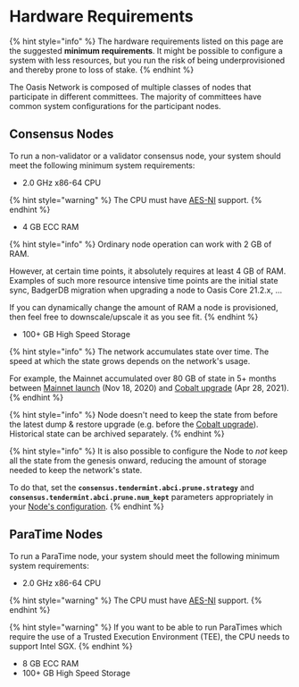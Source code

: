 # Hardware Requirements

{% hint style="info" %}
The hardware requirements listed on this page are the suggested **minimum requirements**. It might be possible to configure a system with less resources, but you run the risk of being underprovisioned and thereby prone to loss of stake.
{% endhint %}

The Oasis Network is composed of multiple classes of nodes that participate in different committees. The majority of committees have common system configurations for the participant nodes.

## Consensus Nodes <a id="suggested-minimum-configurations"></a>

To run a non-validator or a validator consensus node, your system should meet the following minimum system requirements:

* 2.0 GHz x86-64 CPU

{% hint style="warning" %}
The CPU must have [AES-NI](https://en.wikipedia.org/wiki/AES_instruction_set) support.
{% endhint %}

* 4 GB ECC RAM

{% hint style="info" %}
Ordinary node operation can work with 2 GB of RAM.

However, at certain time points, it absolutely requires at least 4 GB of RAM. Examples of such more resource intensive time points are the initial state sync, BadgerDB migration when upgrading a node to Oasis Core 21.2.x, ...

If you can dynamically change the amount of RAM a node is provisioned, then feel free to downscale/upscale it as you see fit.
{% endhint %}



* 100+ GB High Speed Storage

{% hint style="info" %}
The network accumulates state over time. The speed at which the state grows depends on the network's usage.

For example, the Mainnet accumulated over 80 GB of state in 5+ months between [Mainnet launch](../../mainnet/previous-upgrades/mainnet-upgrade.md) \(Nov 18, 2020\) and [Cobalt upgrade](../../mainnet/cobalt-upgrade.md) \(Apr 28, 2021\).
{% endhint %}

{% hint style="info" %}
Node doesn't need to keep the state from before the latest dump & restore upgrade \(e.g. before the [Cobalt upgrade](../../mainnet/cobalt-upgrade.md)\). Historical state can be archived separately.
{% endhint %}

{% hint style="info" %}
It is also possible to configure the Node to _not_ keep all the state from the genesis onward, reducing the amount of storage needed to keep the network's state.

To do that, set the **`consensus.tendermint.abci.prune.strategy`** and **`consensus.tendermint.abci.prune.num_kept`** parameters appropriately in your [Node's configuration](../set-up-your-node/run-validator.md#configuring-the-oasis-node).
{% endhint %}

## ParaTime Nodes

To run a ParaTime node, your system should meet the following minimum system requirements:

* 2.0 GHz x86-64 CPU

{% hint style="warning" %}
The CPU must have [AES-NI](https://en.wikipedia.org/wiki/AES_instruction_set) support.
{% endhint %}

{% hint style="warning" %}
If you want to be able to run ParaTimes which require the use of a Trusted Execution Environment \(TEE\), the CPU needs to support Intel SGX.
{% endhint %}

* 8 GB ECC RAM
* 100+ GB High Speed Storage

